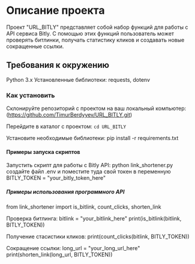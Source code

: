 # Описание проекта

Проект "URL_BITLY" представляет собой набор функций для работы с API сервиса Bitly. С помощью этих функций пользователь может проверять битлинки, получать статистику кликов и создавать новые сокращенные ссылки.

## Требования к окружению

Python 3.x
Установленные библиотеки: requests, dotenv

### Как установить 

Склонируйте репозиторий с проектом на ваш локальный компьютер: 
(https://github.com/TimurBerdyyev/URL_BITLY.git)

Перейдите в каталог с проектом:
``` cd URL_BITLY ```

Установите необходимые библиотеки:
pip install -r requirements.txt


#### Примеры запуска скриптов

Запустить скрипт для работы с Bitly API:
python link_shortener.py 
создайте файл .env и поместите туда свой токен в переменную BITLY_TOKEN = "your_bitly_token_here"

##### Примеры использования программного API
from link_shortener import is_bitlink, count_clicks, shorten_link

Проверка битлинга:
bitlink = "your_bitlink_here"
print(is_bitlink(bitlink, BITLY_TOKEN))

Получение стасистики кликов:
print(count_clicks(bitlink, BITLY_TOKEN))

Сокращение ссылки:
long_url = "your_long_url_here"
print(shorten_link(long_url, BITLY_TOKEN))






